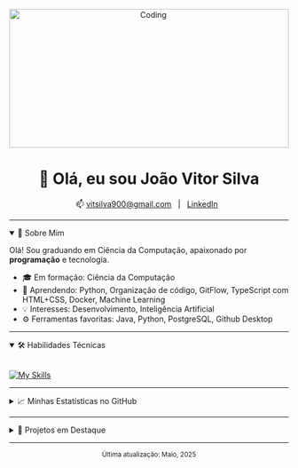 <!-- ================== HEADER ================== -->
<div align="center">
  <p align="center">
    <img
      src="https://user-images.githubusercontent.com/74038190/225813708-98b745f2-7d22-48cf-9150-083f1b00d6c9.gif"
      alt="Coding"
      width="100%"
      height="250px"
      style="object-fit:cover;"
    />
  </p>

  <h1>👋 Olá, eu sou João Vitor Silva</h1>
  <p>
    📫 <a href="mailto:vitsilva900@gmail.com">vitsilva900@gmail.com</a> &nbsp; | &nbsp;
    <a href="https://www.linkedin.com/in/jvosilva/" target="_blank">LinkedIn</a> &nbsp; 
  </p>
</div>

---

<!-- ================== ABOUT ================== -->
<details open>
<summary>🚀 Sobre Mim</summary>
  
Olá! Sou graduando em Ciência da Computação, apaixonado por **programação** e tecnologia.  
- 🎓 Em formação: Ciência da Computação  
- 🌱 Aprendendo: Python, Organização de código, GitFlow, TypeScript com HTML+CSS, Docker, Machine Learning 
- 💡 Interesses: Desenvolvimento, Inteligência Artificial
- ⚙️ Ferramentas favoritas: Java, Python, PostgreSQL, Github Desktop  

</details>

---

<!-- ================== SKILLS ================== -->
<details open>
<summary>🛠️ Habilidades Técnicas</summary>
  
<br>
  
[![My Skills](https://skillicons.dev/icons?i=java,py,postgres,ts,html,css,git,github,vscode)](https://skillicons.dev)


</details>

---

<!-- ================== GITHUB STATS ================== -->
<details>
<summary>📈 Minhas Estatísticas no GitHub</summary>

<p align="center">
  <img src="https://github-readme-stats.vercel.app/api?username=jvitsilva&show_icons=true&theme=tokyonight" alt="GitHub Stats" width="48%"/>
  <img src="https://github-readme-stats.vercel.app/api/top-langs/?username=jvitsilva&layout=compact&theme=tokyonight" alt="Top Languages" width="48%"/>
</p>

</details>

---

<!-- ================== PROJECTS ================== -->
<details>
<summary>💼 Projetos em Destaque</summary>

| Projeto                       | Descrição                                | Tech Stack                             |
|-------------------------------|------------------------------------------|----------------------------------------|
| **SpringBoot-API**            | API REST para gerenciamento de dados     | Java · Spring Boot · PostgreSQL        |
| **DS-Portfolio**              | Conjunto de notebooks e dashboards       | Python · Pandas · Matplotlib           |
| **RPG-Fallout**               | Uma paródia de RPG da saga Fallout       | linguagem  C                           |

[👉 Veja todos os meus repositórios](https://github.com/jvitsilva)  

</details>

---

<div align="center">
  <sub>Última atualização: Maio, 2025</sub>
</div>

